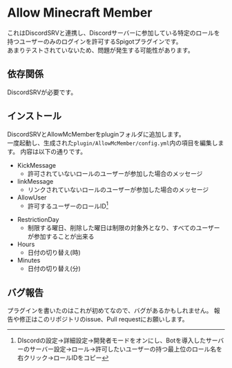 # Allow Minecraft Member
これはDiscordSRVと連携し、Discordサーバーに参加している特定のロールを持つユーザーのみのログインを許可するSpigotプラグインです。  
あまりテストされていないため、問題が発生する可能性があります。
## 依存関係
DiscordSRVが必要です。
## インストール
DiscordSRVとAllowMcMemberをpluginフォルダに追加します。  
一度起動し、生成された`plugin/AllowMcMember/config.yml`内の項目を編集します。
内容は以下の通りです。  
* KickMessage
    * 許可されていないロールのユーザーが参加した場合のメッセージ
* linkMessage
    * リンクされていないロールのユーザーが参加した場合のメッセージ
* AllowUser
    * 許可するユーザーのロールID[^1]
[^1]: DIscordの設定→詳細設定→開発者モードをオンにし、Botを導入したサーバーのサーバー設定→ロール→許可したいユーザーの持つ最上位のロール名を右クリック→ロールIDをコピー
* RestrictionDay
    * 制限する曜日、削除した曜日は制限の対象外となり、すべてのユーザーが参加することが出来る
* Hours
    * 日付の切り替え(時)
* Minutes
    * 日付の切り替え(分)
## バグ報告
プラグインを書いたのはこれが初めてなので、バグがあるかもしれません。
報告や修正はこのリポジトリのissue、Pull requestにお願いします。